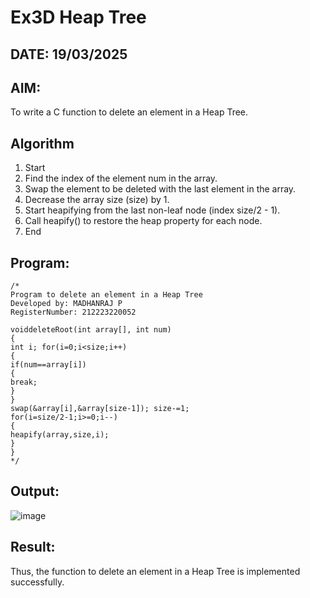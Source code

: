 # Ex3D Heap Tree
## DATE: 19/03/2025
## AIM:
To write a C function to delete an element in a Heap Tree.

## Algorithm
1.	Start
2.	Find the index of the element num in the array.
3.	Swap the element to be deleted with the last element in the array.
4.	Decrease the array size (size) by 1.
5.	Start heapifying from the last non-leaf node (index size/2 - 1).
6.	Call heapify() to restore the heap property for each node.
7.	End

## Program:
```
/*
Program to delete an element in a Heap Tree
Developed by: MADHANRAJ P
RegisterNumber: 212223220052

voiddeleteRoot(int array[], int num)
{
int i; for(i=0;i<size;i++)
{
if(num==array[i])
{
break;
}
}
swap(&array[i],&array[size-1]); size-=1;
for(i=size/2-1;i>=0;i--)
{
heapify(array,size,i);
}
}  
*/
```

## Output:
![image](https://github.com/user-attachments/assets/a182fab9-8ebd-4b1b-b77f-a85a2d34eac3)

## Result:
Thus, the function to delete an element in a Heap Tree is implemented successfully.
